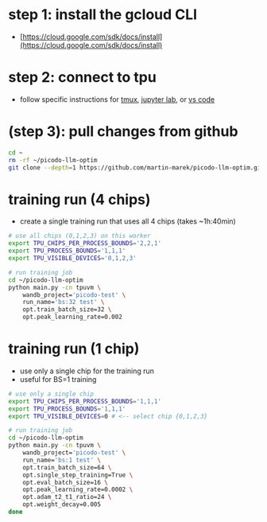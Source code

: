 
# step 1: install the gcloud CLI
- [https://cloud.google.com/sdk/docs/install](https://cloud.google.com/sdk/docs/install)


# step 2: connect to tpu
- follow specific instructions for [tmux](docs/tmux.md), [jupyter lab](docs/jupyter.md), or [vs code](docs/vscode.md)


# (step 3): pull changes from github
```bash
cd ~
rm -rf ~/picodo-llm-optim
git clone --depth=1 https://github.com/martin-marek/picodo-llm-optim.git
```


# training run (4 chips)
- create a single training run that uses all 4 chips (takes ~1h:40min)
```bash
# use all chips (0,1,2,3) on this worker
export TPU_CHIPS_PER_PROCESS_BOUNDS='2,2,1'
export TPU_PROCESS_BOUNDS='1,1,1'
export TPU_VISIBLE_DEVICES='0,1,2,3'

# run training job
cd ~/picodo-llm-optim
python main.py -cn tpuvm \
    wandb_project='picodo-test' \
    run_name='bs:32 test' \
    opt.train_batch_size=32 \
    opt.peak_learning_rate=0.002
```


# training run (1 chip)
- use only a single chip for the training run
- useful for BS=1 training
```bash
# use only a single chip
export TPU_CHIPS_PER_PROCESS_BOUNDS='1,1,1'
export TPU_PROCESS_BOUNDS='1,1,1'
export TPU_VISIBLE_DEVICES=0 # <-- select chip {0,1,2,3}

# run training job
cd ~/picodo-llm-optim
python main.py -cn tpuvm \
    wandb_project='picodo-test' \
    run_name='bs:1 test' \
    opt.train_batch_size=64 \
    opt.single_step_training=True \
    opt.eval_batch_size=16 \
    opt.peak_learning_rate=0.0002 \
    opt.adam_t2_t1_ratio=24 \
    opt.weight_decay=0.005
done
```
